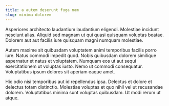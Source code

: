 ```yaml
---
title: a autem deserunt fuga nam
slug: minima dolorem
---
```


Asperiores architecto laudantium laudantium eligendi. Molestiae incidunt nesciunt alias. Aliquid sed magnam ut qui quasi quisquam voluptas beatae. Dolorem aut aut facilis iure quisquam magni numquam molestiae.

Autem maxime sit quibusdam voluptatem animi temporibus facilis porro iure. Natus commodi impedit quod. Nobis quibusdam dolorem similique aspernatur et natus et voluptatem. Numquam eos ut aut sequi exercitationem ut voluptas iusto. Nemo ut commodi consequatur. Voluptatibus ipsum dolores sit aperiam eaque amet.

Hic odio nisi temporibus aut id repellendus ipsa. Delectus et dolore et delectus totam distinctio. Molestiae voluptas et quo nihil vel ut recusandae dolorem. Voluptatibus minima sunt voluptas quibusdam. Ut modi rerum ut atque.

